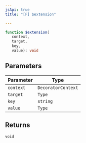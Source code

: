 ```yaml
---
jsApi: true
title: "[F] $extension"

---
```

```ts
function $extension(
   context, 
   target, 
   key, 
   value): void
```

## Parameters

| Parameter | Type |
| ------ | ------ |
| `context` | `DecoratorContext` |
| `target` | `Type` |
| `key` | `string` |
| `value` | `Type` |

## Returns

`void`
